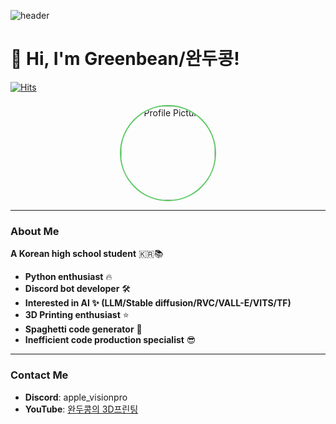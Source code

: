 ![header](https://capsule-render.vercel.app/api?type=venom&color=0:86d95e,100:5dc965&height=300&section=header&text=/Greenbean&fontSize=90&stroke=129234&strokeWidth=1&animation=fadeIn&rotate=2)

# 👋 Hi, I'm Greenbean/완두콩!

[![Hits](https://hits.seeyoufarm.com/api/count/incr/badge.svg?url=https%3A%2F%2Fgithub.com%2Fgreenbean1210&count_bg=%2397EB58&title_bg=%23555555&icon=&icon_color=%23E7E7E7&title=GITHUB&edge_flat=false)](https://hits.seeyoufarm.com)

<div style="text-align: center; margin-top: 20px;">
  <img src="https://i.ibb.co/ggvLhgr/821c982593a8817d32d910f75b930817.png" alt="Profile Picture" width="150" height="150" style="border-radius: 50%; border: 2px solid #5dc965;">
</div>

---

### About Me

**A Korean high school student** 🇰🇷📚

- **Python enthusiast** 🔥
- **Discord bot developer** 🛠️
- **Interested in AI ✨ (LLM/Stable diffusion/RVC/VALL-E/VITS/TF)**
- **3D Printing enthusiast** ⭐️
- **Spaghetti code generator** 🍝
- **Inefficient code production specialist** 😎

---

### Contact Me

- **Discord**: apple_visionpro
- **YouTube**: [완두콩의 3D프린팅](https://www.youtube.com/@greenbean3d)